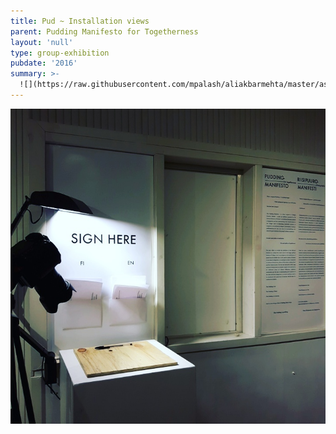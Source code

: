 ```yaml
---
title: Pud ~ Installation views
parent: Pudding Manifesto for Togetherness
layout: 'null'
type: group-exhibition
pubdate: '2016'
summary: >-
  ![](https://raw.githubusercontent.com/mpalash/aliakbarmehta/master/assets/img/pudding-manifesto_installation-view-cropped_2016.jpg)
---
```

![](/assets/img/pudding-manifesto_installation-view-manifesto-and-pledge_2016.jpg)
